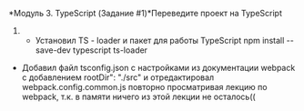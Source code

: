 *Модуль 3. TypeScript (Задание #1)*Переведите проект на TypeScript

1. - Установил TS - loader и пакет для работы TypeScript
     npm install --save-dev typescript ts-loader

- Добавил файл tsconfig.json с настройками из документации webpack с добавлением rootDir": "./src" и отредактировал webpack.config.common.js повторно просматривая лекцию по webpack, т.к. в памяти ничего из этой лекции не осталось((




